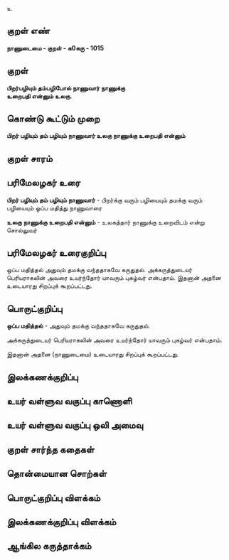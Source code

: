 உ

## குறள் எண் 

**நாணுடைமை - குறள் - க0கரு - 1015**

## குறள் 

**பிறர்பழியும் தம்பழிபோல் நாணுவார் நாணுக்கு  
உறைபதி என்னும் உலகு.**

## கொண்டு கூட்டும் முறை

**பிறர் பழியும் தம் பழியும் நாணுவார் உலகு நாணுக்கு உறைபதி என்னும்**

## குறள் சாரம் 


## பரிமேலழகர் உரை

**பிறர் பழியும் தம் பழியும் நாணுவார்** - பிறர்க்கு வரும் பழியையும் தமக்கு வரும் பழியையும் ஒப்ப மதித்து நாணுவாரை 

**உலகு நாணுக்கு உறைபதி என்னும்** - உலகத்தார் நாணுக்கு உறைவிடம் என்று சொல்லுவர்

## பரிமேலழகர் உரைகுறிப்பு   

ஒப்ப மதித்தல் அதுவும் தமக்கு வந்ததாகவே கருதுதல். அக்கருத்துடையர் பெரியராகலின் அவரை உயர்ந்தோர் யாவரும் புகழ்வர் என்பதாம். இதனான் அதனை உடையாரது சிறப்புக் கூறப்பட்டது.

## பொருட்குறிப்பு 

**ஒப்ப மதித்தல்** - அதுவும் தமக்கு வந்ததாகவே கருதுதல். 

அக்கருத்துடையர் பெரியராகலின் அவரை உயர்ந்தோர் யாவரும் புகழ்வர் என்பதாம். 

இதனான் அதனை (நாணுடைமை) உடையாரது சிறப்புக் கூறப்பட்டது.

## இலக்கணக்குறிப்பு  


## உயர் வள்ளுவ வகுப்பு காணொளி


## உயர் வள்ளுவ வகுப்பு ஒலி அமைவு 

 
## குறள் சார்ந்த கதைகள் 


## தொன்மையான சொற்கள்


## பொருட்குறிப்பு விளக்கம்


## இலக்கணக்குறிப்பு விளக்கம்


## ஆங்கில கருத்தாக்கம் 


